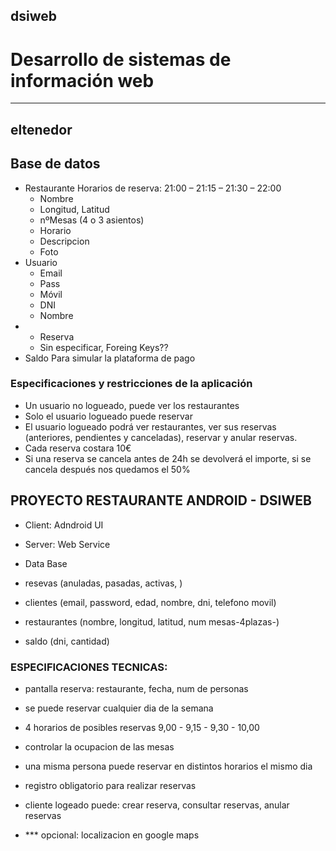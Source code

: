 
## dsiweb
# Desarrollo de sistemas de información web
__________________________________________________________

## eltenedor

## Base de datos
- Restaurante    Horarios de reserva: 21:00 – 21:15 – 21:30 – 22:00
  - Nombre
  - Longitud, Latitud
  - nºMesas (4 o 3 asientos)
  - Horario
  - Descripcion
  - Foto
- Usuario
  - Email
  - Pass
  - Móvil
  - DNI
  - Nombre
- - Reserva
  - Sin especificar, Foreing Keys??
- Saldo   Para simular la plataforma de pago

### Especificaciones y restricciones de la aplicación
- Un usuario no logueado, puede ver los restaurantes
- Solo el usuario logueado puede reservar
- El usuario logueado podrá ver restaurantes, ver sus reservas (anteriores, pendientes y canceladas), reservar y anular reservas.
- Cada reserva costara 10€
- Si una reserva se cancela antes de 24h se devolverá el importe, si se cancela después nos quedamos el 50%




## PROYECTO RESTAURANTE ANDROID - DSIWEB

- Client: Adndroid UI

- Server: Web Service

- Data Base
 - resevas (anuladas, pasadas, activas, )
 - clientes (email, password, edad, nombre, dni, telefono movil)
 - restaurantes (nombre, longitud, latitud, num mesas-4plazas-)
 - saldo (dni, cantidad)

### ESPECIFICACIONES TECNICAS:
- pantalla reserva: restaurante, fecha, num de personas
- se puede reservar cualquier dia de la semana
- 4 horarios de posibles reservas 9,00 - 9,15 - 9,30 - 10,00
- controlar la ocupacion de las mesas
- una misma persona puede reservar en distintos horarios el mismo dia
- registro obligatorio para realizar reservas
- cliente logeado puede: crear reserva, consultar reservas, anular reservas

- *** opcional: localizacion en google maps


